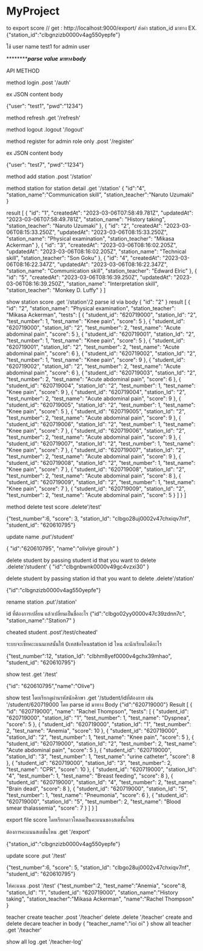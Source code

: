 # MyProject


to export score //
get : http://localhost:9000/export/
ส่งค่า station_id มาทาง <body>
 EX. {"station_id":"clbgnzizb0000v4ag550yepfe"}
  
  
ใช้ user name test1 for admin user
  
  
  
 ***************parse value มาทาง body*******
 
 API METHOD
 
 
 method login .post '/auth'
 
 
ex JSON content body
 
{"user": "test1",
"pwd":"1234"}
 
 
method refresh .get '/refresh'
 
 
method logout .logout '/logout'
 
 
method register for admin role only .post '/register'
 
 
ex JSON content body
 
{"user": "test7",
"pwd":"1234"}

 method add station .post '/station'
 
method station for station detail .get '/station'
 {
  "id":"4",
  "station_name":"Communication skill",
  "station_teacher":"Naruto Uzumaki"
}
 
 
 result
 [
  {
    "id": "1",
    "createdAt": "2023-03-06T07:58:49.781Z",
    "updatedAt": "2023-03-06T07:58:49.781Z",
    "station_name": "History taking",
    "station_teacher": "Naruto Uzumaki"
  },
  {
    "id": "2",
    "createdAt": "2023-03-06T08:15:33.250Z",
    "updatedAt": "2023-03-06T08:15:33.250Z",
    "station_name": "Physical examination",
    "station_teacher": "Mikasa Ackerman"
  },
  {
    "id": "3",
    "createdAt": "2023-03-06T08:16:02.205Z",
    "updatedAt": "2023-03-06T08:16:02.205Z",
    "station_name": "Technical skill",
    "station_teacher": "Son Goku"
  },
  {
    "id": "4",
    "createdAt": "2023-03-06T08:16:22.347Z",
    "updatedAt": "2023-03-06T08:16:22.347Z",
    "station_name": "Communication skill",
    "station_teacher": "Edward Elric"
  },
  {
    "id": "5",
    "createdAt": "2023-03-06T08:16:39.250Z",
    "updatedAt": "2023-03-06T08:16:39.250Z",
    "station_name": "Interpretation skill",
    "station_teacher": "Monkey D. Luffy"
  }
]

 show station score .get '/station'/2
 parse id via body
 {
  "id": "2"
}
 result
 [
  {
    "id": "2",
    "station_name": "Physical examination",
    "station_teacher": "Mikasa Ackerman",
    "tests": [
      {
        "student_id": "620719000",
        "station_Id": "2",
        "test_number": 1,
        "test_name": "Knee pain",
        "score": 5
      },
      {
        "student_id": "620719000",
        "station_Id": "2",
        "test_number": 2,
        "test_name": "Acute abdominal pain",
        "score": 5
      },
      {
        "student_id": "620719001",
        "station_Id": "2",
        "test_number": 1,
        "test_name": "Knee pain",
        "score": 5
      },
      {
        "student_id": "620719001",
        "station_Id": "2",
        "test_number": 2,
        "test_name": "Acute abdominal pain",
        "score": 6
      },
      {
        "student_id": "620719002",
        "station_Id": "2",
        "test_number": 1,
        "test_name": "Knee pain",
        "score": 9
      },
      {
        "student_id": "620719002",
        "station_Id": "2",
        "test_number": 2,
        "test_name": "Acute abdominal pain",
        "score": 6
      },
      {
        "student_id": "620719003",
        "station_Id": "2",
        "test_number": 2,
        "test_name": "Acute abdominal pain",
        "score": 6
      },
      {
        "student_id": "620719004",
        "station_Id": "2",
        "test_number": 1,
        "test_name": "Knee pain",
        "score": 9
      },
      {
        "student_id": "620719004",
        "station_Id": "2",
        "test_number": 2,
        "test_name": "Acute abdominal pain",
        "score": 9
      },
      {
        "student_id": "620719005",
        "station_Id": "2",
        "test_number": 1,
        "test_name": "Knee pain",
        "score": 5
      },
      {
        "student_id": "620719005",
        "station_Id": "2",
        "test_number": 2,
        "test_name": "Acute abdominal pain",
        "score": 9
      },
      {
        "student_id": "620719006",
        "station_Id": "2",
        "test_number": 1,
        "test_name": "Knee pain",
        "score": 7
      },
      {
        "student_id": "620719006",
        "station_Id": "2",
        "test_number": 2,
        "test_name": "Acute abdominal pain",
        "score": 9
      },
      {
        "student_id": "620719007",
        "station_Id": "2",
        "test_number": 1,
        "test_name": "Knee pain",
        "score": 7
      },
      {
        "student_id": "620719007",
        "station_Id": "2",
        "test_number": 2,
        "test_name": "Acute abdominal pain",
        "score": 9
      },
      {
        "student_id": "620719008",
        "station_Id": "2",
        "test_number": 1,
        "test_name": "Knee pain",
        "score": 7
      },
      {
        "student_id": "620719008",
        "station_Id": "2",
        "test_number": 2,
        "test_name": "Acute abdominal pain",
        "score": 8
      },
      {
        "student_id": "620719009",
        "station_Id": "2",
        "test_number": 1,
        "test_name": "Knee pain",
        "score": 7
      },
      {
        "student_id": "620719009",
        "station_Id": "2",
        "test_number": 2,
        "test_name": "Acute abdominal pain",
        "score": 5
      }
    ]
  }
]
 
 
  
method delete test score .delete'/test'
  
{"test_number":6,
"score": 3,
"station_Id": "clbgo28uj0002v47chxiqv7nf",
"student_id": "620610795"} 

update name .put'/student'
  
{
  "id":"620610795",
  "name":"oliviye girouh"
}
  
delete student by passing student id that you want to delete .delete'/student'
{
  "id":"clbgnbwnk0000v49gc4vzxi30" 
}
  
delete student by passing station id that you want to delete .delete'/station'
  
{"id":"clbgnzizb0000v4ag550yepfe"}
  

rename station .put'/station'
  
id ที่ต้องการเปลี่ยน แล้วเปลี่ยนเป็นชื่ออะไร
{"id":"clbgo02yy0000v47c39zdnn7c",
  "station_name":"Station7"
}

cheated student .post'/test/cheated'
  
ระบบจะเซ็ทคะะแนนเทสนั้นให้ 0เทสข้อไหนstation id ไหน ละนักเรียนไอดีอะไร
  
{"test_number":12,
"station_Id": "clbhm8yef0000v4gchx39mhao",
"student_id": "620610795"}


show test .get '/test'
  
{"id": "620610795","name":"Olive"}

show test โดยเรียกดูผ่านรหัสนักศึกษา .get '/student/idที่ต้องการ
เช่น '/student/620719000
 โดย parse id มาทาง Body
 {"id":"620719000"}
 Result 
 [
  {
    "id": "620719000",
    "name": "Rachel Thompson",
    "tests": [
      {
        "student_id": "620719000",
        "station_Id": "1",
        "test_number": 1,
        "test_name": "Dyspnea",
        "score": 5
      },
      {
        "student_id": "620719000",
        "station_Id": "1",
        "test_number": 2,
        "test_name": "Anemia",
        "score": 10
      },
      {
        "student_id": "620719000",
        "station_Id": "2",
        "test_number": 1,
        "test_name": "Knee pain",
        "score": 5
      },
      {
        "student_id": "620719000",
        "station_Id": "2",
        "test_number": 2,
        "test_name": "Acute abdominal pain",
        "score": 5
      },
      {
        "student_id": "620719000",
        "station_Id": "3",
        "test_number": 1,
        "test_name": "urine catheter",
        "score": 8
      },
      {
        "student_id": "620719000",
        "station_Id": "3",
        "test_number": 2,
        "test_name": "CPR",
        "score": 10
      },
      {
        "student_id": "620719000",
        "station_Id": "4",
        "test_number": 1,
        "test_name": "Breast feeding",
        "score": 8
      },
      {
        "student_id": "620719000",
        "station_Id": "4",
        "test_number": 2,
        "test_name": "Brain dead",
        "score": 8
      },
      {
        "student_id": "620719000",
        "station_Id": "5",
        "test_number": 1,
        "test_name": "Pneumonia",
        "score": 6
      },
      {
        "student_id": "620719000",
        "station_Id": "5",
        "test_number": 2,
        "test_name": "Blood smear thalassemia",
        "score": 7
      }
    ]
  }
]
 
 

export file score โดยเรียกดาวโหลดเป็นคะแนนของสเตชั้นไหน
  
ต้องการคะแนนสเตชั่นไหน .get '/export'
  
{"station_id":"clbgnzizb0000v4ag550yepfe"}

update score .put '/test'
  
{"test_number":6,
"score": 5,
"station_Id": "clbgo28uj0002v47chxiqv7nf",
"student_id": "620610795"}


ให้คะแนน .post '/test'
{"test_number":2,
"test_name":"Anemia",
"score":8,
"station_Id": "1",
"student_id": "620719000",
"station_name":"History taking",
"station_teacher":"Mikasa Ackerman",
"name":"Rachel Thompson"
}

 
teacher 
 create teacher .post '/teacher'
 delete .delete '/teacher'
 create and delete decare teacher in body 
 {
"teacher_name":"ioi oi"
}
 show all teacher .get '/teacher' 
 
 
 show all log
 .get '/teacher-log'
 
 

